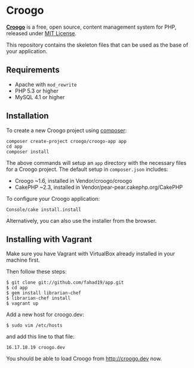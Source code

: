 # Croogo

[**Croogo**](http://croogo.org) is a free, open source, content management system for PHP, released under [MIT License](http://github.com/croogo/croogo/blob/master/LICENSE.txt).

This repository contains the skeleton files that can be used as the base of
your application.

## Requirements

* Apache with `mod_rewrite`
* PHP 5.3 or higher
* MySQL 4.1 or higher

## Installation

To create a new Croogo project using [composer](http://getcomposer.org):

	composer create-project croogo/croogo-app app
	cd app
	composer install

The above commands will setup an `app` directory with the necessary files for
a Croogo project.  The default setup in `composer.json` includes:

* Croogo ~1.6, installed in Vendor/croogo/croogo
* CakePHP ~2.3, installed in Vendor/pear-pear.cakephp.org/CakePHP

To configure your Croogo application:

	Console/cake install.install

Alternatively, you can also use the installer from the browser.

## Installing with Vagrant

Make sure you have Vagrant with VirtualBox already installed in your machine first.

Then follow these steps:

    $ git clone git://github.com/fahad19/app.git
    $ cd app
    $ gem install librarian-chef
    $ librarian-chef install
    $ vagrant up

Add a new host for croogo.dev:

    $ sudo vim /etc/hosts

and add this line to that file:

    16.17.18.19 croogo.dev

You should be able to load Croogo from http://croogo.dev now.
